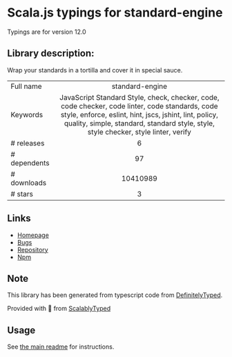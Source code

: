 
# Scala.js typings for standard-engine

Typings are for version 12.0

## Library description:
Wrap your standards in a tortilla and cover it in special sauce.

|                    |                 |
| ------------------ | :-------------: |
| Full name          | standard-engine |
| Keywords           | JavaScript Standard Style, check, checker, code, code checker, code linter, code standards, code style, enforce, eslint, hint, jscs, jshint, lint, policy, quality, simple, standard, standard style, style, style checker, style linter, verify |
| # releases         | 6 |
| # dependents       | 97 |
| # downloads        | 10410989 |
| # stars            | 3 |

## Links
- [Homepage](https://github.com/flet/standard-engine)
- [Bugs](https://github.com/flet/standard-engine/issues)
- [Repository](https://github.com/flet/standard-engine)
- [Npm](https://www.npmjs.com/package/standard-engine)
    


## Note
This library has been generated from typescript code from [DefinitelyTyped](https://definitelytyped.org).

Provided with :purple_heart: from [ScalablyTyped](https://github.com/oyvindberg/ScalablyTyped)

## Usage
See [the main readme](../../readme.md) for instructions.



